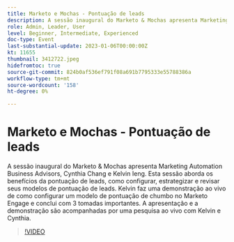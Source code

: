 ```yaml
---
title: Marketo e Mochas - Pontuação de leads
description: A sessão inaugural do Marketo & Mochas apresenta Marketing Automation Business Advisors, Cynthia Chang e Kelvin Ieng. Esta sessão aborda os benefícios da pontuação de leads, como configurar, estrategizar e revisar seus modelos de pontuação de leads. Kelvin faz uma demonstração ao vivo de como configurar um modelo de pontuação de chumbo no Marketo Engage e conclui com 3 tomadas importantes. A apresentação e a demonstração são acompanhadas por uma pesquisa ao vivo com Kelvin e Cynthia.
role: Admin, Leader, User
level: Beginner, Intermediate, Experienced
doc-type: Event
last-substantial-update: 2023-01-06T00:00:00Z
kt: 11655
thumbnail: 3412722.jpeg
hidefromtoc: true
source-git-commit: 824b0af536ef791f08a691b7795333e55788386a
workflow-type: tm+mt
source-wordcount: '158'
ht-degree: 0%

---
```



# Marketo e Mochas - Pontuação de leads

A sessão inaugural do Marketo &amp; Mochas apresenta Marketing Automation Business Advisors, Cynthia Chang e Kelvin Ieng. Esta sessão aborda os benefícios da pontuação de leads, como configurar, estrategizar e revisar seus modelos de pontuação de leads. Kelvin faz uma demonstração ao vivo de como configurar um modelo de pontuação de chumbo no Marketo Engage e conclui com 3 tomadas importantes. A apresentação e a demonstração são acompanhadas por uma pesquisa ao vivo com Kelvin e Cynthia.

>[!VIDEO](https://video.tv.adobe.com/v/3412722/?quality=12&learn=on)